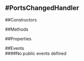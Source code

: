 #PortsChangedHandler
---
##Constructors 


##Methods  












##Properties  



##Events  
####No public events defined

